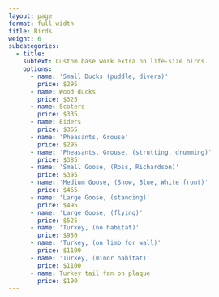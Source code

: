 ```yaml
---
layout: page
format: full-width
title: Birds
weight: 6
subcategories:
  - title:
    subtext: Custom base work extra on life-size birds.
    options:
      - name: 'Small Ducks (puddle, divers)'
        price: $295
      - name: Wood ducks
        price: $325
      - name: Scoters
        price: $335
      - name: Eiders
        price: $365
      - name: 'Pheasants, Grouse'
        price: $295
      - name: 'Pheasants, Grouse, (strutting, drumming)'
        price: $385
      - name: 'Small Goose, (Ross, Richardson)'
        price: $395
      - name: 'Medium Goose, (Snow, Blue, White front)'
        price: $465
      - name: 'Large Goose, (standing)'
        price: $495
      - name: 'Large Goose, (flying)'
        price: $525
      - name: 'Turkey, (no habitat)'
        price: $950
      - name: 'Turkey, (on limb for wall)'
        price: $1100
      - name: 'Turkey, (minor habitat)'
        price: $1100
      - name: Turkey tail fan on plaque
        price: $190
---
```



